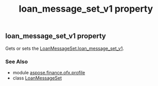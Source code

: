 ﻿---
title: loan_message_set_v1 property
second_title: Aspose.Finance for Python via .NET API References
description: 
type: docs
weight: 30
url: /python-net/aspose.finance.ofx.profile/loanmessageset/loan_message_set_v1/
is_root: false
---

## loan_message_set_v1 property


Gets or sets the [LoanMessageSet.loan_message_set_v1](/finance/python-net/aspose.finance.ofx.profile/loanmessageset#loan_message_set_v1).

### See Also
* module [aspose.finance.ofx.profile](../../)
* class [LoanMessageSet](/finance/python-net/aspose.finance.ofx.profile/loanmessageset)
